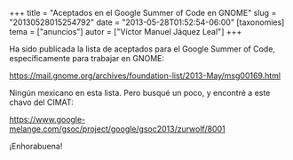 +++
title = "Aceptados en el Google Summer of Code en GNOME"
slug = "20130528015254792"
date = "2013-05-28T01:52:54-06:00"
[taxonomies]
tema = ["anuncios"]
autor = ["Víctor Manuel Jáquez Leal"]
+++

Ha sido publicada la lista de aceptados para el Google Summer of Code,
específicamente para trabajar en GNOME:

<https://mail.gnome.org/archives/foundation-list/2013-May/msg00169.html>

Ningún mexicano en esta lista. Pero busqué un poco, y encontré a este
chavo del CIMAT:

<https://www.google-melange.com/gsoc/project/google/gsoc2013/zurwolf/8001>

¡Enhorabuena!
